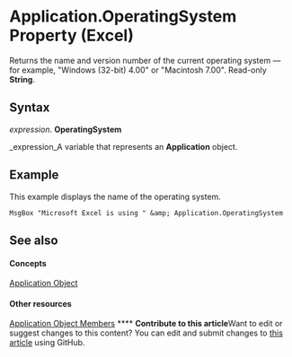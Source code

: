 
# Application.OperatingSystem Property (Excel)

Returns the name and version number of the current operating system — for example, "Windows (32-bit) 4.00" or "Macintosh 7.00". Read-only  **String**.


## Syntax

 _expression_. **OperatingSystem**

 _expression_A variable that represents an  **Application** object.


## Example

This example displays the name of the operating system.


```
MsgBox "Microsoft Excel is using " &amp; Application.OperatingSystem
```


## See also


#### Concepts


 [Application Object](19b73597-5cf9-4f56-8227-b5211f657f6f.md)
#### Other resources


 [Application Object Members](4cb9ca42-8d07-cc9c-2d80-4eb9a5921e1e.md)
****   **Contribute to this article**Want to edit or suggest changes to this content? You can edit and submit changes to  [this article](https://github.com/jhershey00/VBA_Excel_Test/OpenXMLCon/articles/a36c5080-1d7e-a941-1bad-94f92522c7cf.md) using GitHub.

